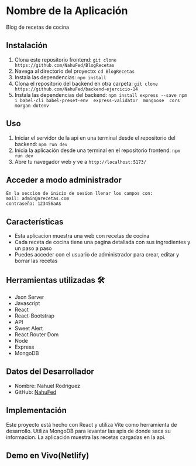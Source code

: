 # Nombre de la Aplicación

Blog de recetas de cocina
## Instalación

1. Clona este repositorio frontend: `git clone https://github.com/NahuFed/BlogRecetas`
2. Navega al directorio del proyecto: `cd BlogRecetas`
3. Instala las dependencias: `npm install`
4. Clona el repositorio del backend en otra carpeta: `git clone https://github.com/NahuFed/backend-ejercicio-14`
5. Instala las dependencias del backend: `npm install express --save npm i babel-cli babel-preset-env  express-validator  mongoose  cors morgan dotenv`
## Uso


1. Iniciar el servidor de la api en una terminal desde el repositorio del backend: `npm run dev` 
2. Inicia la aplicación desde una terminal en el repositorio frontend: `npm run dev`
3. Abre tu navegador web y ve a `http://localhost:5173/`
 
## Acceder a modo administrador
    En la seccion de inicio de sesion llenar los campos con:
    mail: admin@nrecetas.com
    contraseña: 123456aA$
 
## Características

- Esta aplicacion muestra una web con recetas de cocina
- Cada receta de cocina tiene una pagina detallada con sus ingredientes y un paso a paso
- Puedes acceder con el usuario de administrador para crear, editar y borrar las recetas

## Herramientas utilizadas 🛠
- Json Server
- Javascript
- React
- React-Bootstrap
- API
- Sweet Alert
- React Router Dom
- Node
- Express
- MongoDB
## Datos del Desarrollador

- Nombre: Nahuel Rodriguez
- GitHub: [NahuFed](https://github.com/NahuFed)

## Implementación

Este proyecto está hecho con React y utiliza Vite como herramienta de desarrollo. Utiliza MongoDB para levantar las apis de donde saca su informacion. La aplicación muestra las recetas cargadas en la api.
## Demo en Vivo(Netlify)


